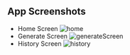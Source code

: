## App Screenshots
- Home Screen
  ![home](https://github.com/user-attachments/assets/a9610525-4372-4202-8710-a87e1884df3d)
- Generate Screen
  ![generateScreen](https://github.com/user-attachments/assets/19a1bc2e-a0e2-4e52-982a-f2b7fddba9e7)
- History Screen
  ![history](https://github.com/user-attachments/assets/66cbbbd5-e2f4-4c88-9db7-3dcd9ff2e03e)
